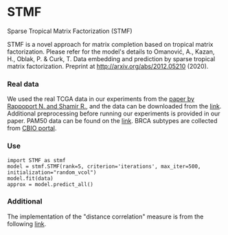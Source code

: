 # STMF
Sparse Tropical Matrix Factorization (STMF)

STMF is a novel approach for matrix completion based on tropical matrix factorization. Please refer for the model's details to Omanović, A., Kazan, H., Oblak, P. & Curk, T. Data embedding and prediction by sparse tropical matrix factorization. Preprint at http://arxiv.org/abs/2012.05210 (2020).

### Real data
We used the real TCGA data in our experiments from the [paper by Rappoport N. and Shamir R.](https://academic.oup.com/nar/article/46/20/10546/5123392), and the data can be downloaded from the [link](http://acgt.cs.tau.ac.il/multi_omic_benchmark/download.html). Additional preprocessing before running our experiments is provided in our paper. PAM50 data can be found on the [link](https://github.com/CSB-IG/pa3bc/tree/master/bioclassifier\_R). BRCA subtypes are collected from [CBIO portal](https://www.cbioportal.org/).

### Use
```
import STMF as stmf
model = stmf.STMF(rank=5, criterion='iterations', max_iter=500, initialization="random_vcol")
model.fit(data)
approx = model.predict_all()
```

### Additional

The implementation of the "distance correlation" measure is from the following [link](https://gist.github.com/SherazKhan/4b2fe45c50a402dd73990c98450b2c89).
